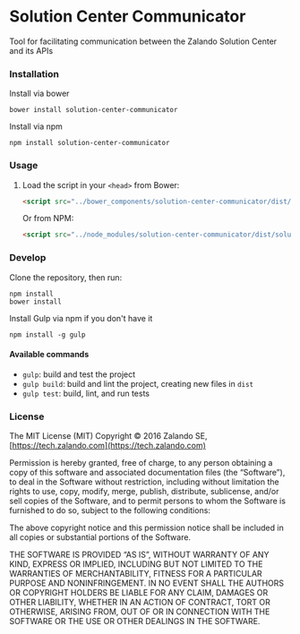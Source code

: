 # Solution Center Communicator
Tool for facilitating communication between the Zalando Solution Center and its APIs

### Installation

Install via bower

```shell
bower install solution-center-communicator
```

Install via npm

```shell
npm install solution-center-communicator
```

### Usage

1. Load the script in your `<head>` from Bower:

    ```html
    <script src="../bower_components/solution-center-communicator/dist/solution-center-communicator.min.js"></script>
    ```
    
    Or from NPM:
    
    
    ```html
    <script src="../node_modules/solution-center-communicator/dist/solution-center-communicator.min.js"></script>
    ```
	 
### Develop

Clone the repository, then run:

```shell
npm install
bower install
```

Install Gulp via npm if you don't have it
```shell
npm install -g gulp
```

#### Available commands

* `gulp`: build and test the project
* `gulp build`: build and lint the project, creating new files in `dist`
* `gulp test`: build, lint, and run tests

### License
The MIT License (MIT) Copyright © 2016 Zalando SE, [https://tech.zalando.com](https://tech.zalando.com)

Permission is hereby granted, free of charge, to any person obtaining a copy of this software and associated documentation files (the “Software”),
to deal in the Software without restriction, including without limitation the rights to use, copy, modify, merge, publish, distribute, sublicense,
and/or sell copies of the Software, and to permit persons to whom the Software is furnished to do so, subject to the following conditions:

The above copyright notice and this permission notice shall be included in all copies or substantial portions of the Software.

THE SOFTWARE IS PROVIDED “AS IS”, WITHOUT WARRANTY OF ANY KIND, EXPRESS OR IMPLIED, INCLUDING BUT NOT LIMITED TO THE WARRANTIES OF MERCHANTABILITY,
FITNESS FOR A PARTICULAR PURPOSE AND NONINFRINGEMENT. IN NO EVENT SHALL THE AUTHORS OR COPYRIGHT HOLDERS BE LIABLE FOR ANY CLAIM, DAMAGES OR OTHER
LIABILITY, WHETHER IN AN ACTION OF CONTRACT, TORT OR OTHERWISE, ARISING FROM, OUT OF OR IN CONNECTION WITH THE SOFTWARE OR THE USE OR OTHER DEALINGS
IN THE SOFTWARE.
